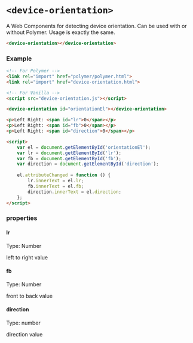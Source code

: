 # ```<device-orientation>```

A Web Components for detecting device orientation. Can be used with or without Polymer. Usage is exactly the same.

```HTML
<device-orientation></device-orientation>
```

### Example
```HTML
<!-- For Polymer -->
<link rel="import" href="polymer/polymer.html">
<link rel="import" href="device-orientation.html">

<!-- For Vanilla -->
<script src="device-orientation.js"></script>

<device-orientation id="orientationEl"></device-orientation>

<p>Left Right: <span id="lr">0</span></p>
<p>Left Right: <span id="fb">0</span></p>
<p>Left Right: <span id="direction">0</span></p>

<script>
    var el = document.getElementById('orientationEl');
    var lr = document.getElementById('lr');
    var fb = document.getElementById('fb');
    var direction = document.getElementById('direction');
    
    el.attributeChanged = function () {
        lr.innerText = el.lr;
        fb.innerText = el.fb;
        direction.innerText = el.direction;
    };
</script>
```

### properties

#### lr
Type: Number

left to right value

#### fb
Type: Number

front to back value

#### direction
Type: number

direction value
